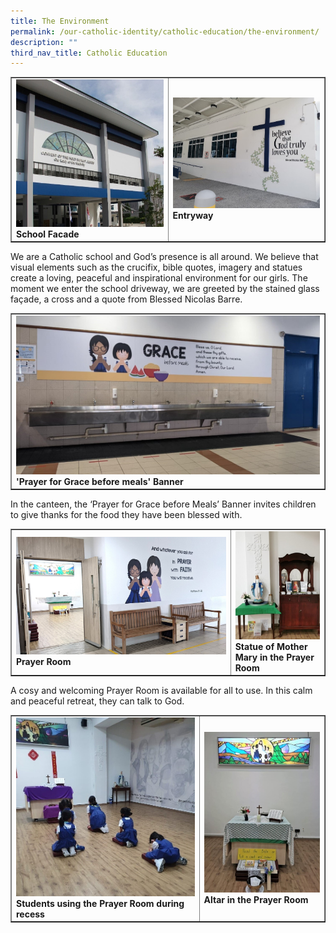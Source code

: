 ```yaml
---
title: The Environment
permalink: /our-catholic-identity/catholic-education/the-environment/
description: ""
third_nav_title: Catholic Education
---
```

<table style="border-collapse: collapse; width: 100%;" border="1">
<tbody>
<tr>
<td style="width: 50%;"><img src="/images/enviro1.jpg"><strong>School Facade</strong></td>
<td style="width: 50%;"><img src="/images/enviro2.jpg"><strong>Entryway</strong></td>
</tr>
</tbody>
</table>
<p>We are a Catholic school and God&rsquo;s presence is all around. We believe that visual elements such as the crucifix, bible quotes, imagery and statues create a loving, peaceful and inspirational environment for our girls. The moment we enter the school driveway, we are greeted by the stained glass fa&ccedil;ade, a cross and a quote from Blessed Nicolas Barre.&nbsp;</p>
<table style="border-collapse: collapse; width: 100%;" border="1">
<tbody>
<tr>
<td style="width: 100%;"><img src="/images/enviro3.jpg"><strong>'Prayer for Grace before meals' Banner</strong></td>
</tr>
</tbody>
</table>
<p>In the canteen, the &lsquo;Prayer for Grace before Meals&rsquo; Banner invites children to give thanks for the food they have been blessed with.</p>
<table style="border-collapse: collapse; width: 100%;" border="1">
<tbody>
<tr>
<td style="width: 70%;"><img src="/images/enviro4.jpg"><strong>Prayer Room</strong></td>
<td style="width: 30%;"><img src="/images/enviro5.jpg"><strong>Statue of Mother Mary in the Prayer Room</strong></td>
</tr>
</tbody>
</table>
<p>A cosy and welcoming Prayer Room is available for all to use. In this calm and peaceful retreat, they can talk to God.</p>
<table style="border-collapse: collapse; width: 100%;" border="1">
<tbody>
<tr>
<td style="width: 60%;"><img src="/images/enviro6.jpg"><strong>Students using the Prayer Room during recess</strong></td>
<td style="width: 40%;"><img src="/images/enviro7.jpg"><strong>Altar in the Prayer Room</strong></td>
</tr>
</tbody>
</table>